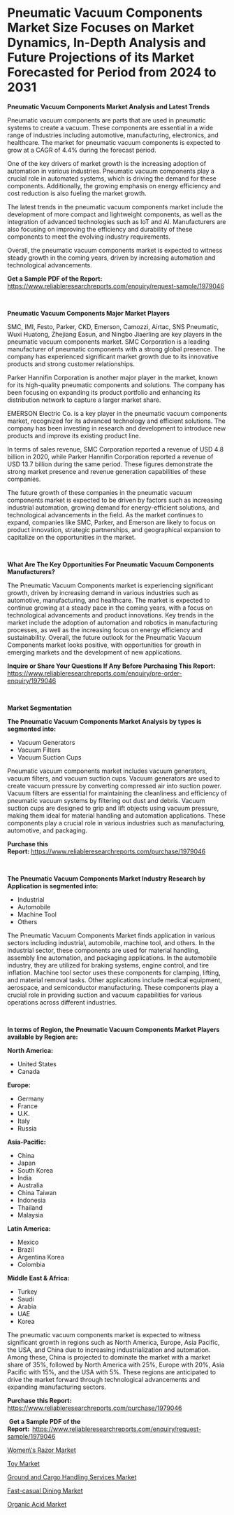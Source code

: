 <p><h1>Pneumatic Vacuum Components Market Size Focuses on Market Dynamics, In-Depth Analysis and Future Projections of its Market Forecasted for Period from 2024 to 2031</h1></p><p><strong>Pneumatic Vacuum Components Market Analysis and Latest Trends</strong></p>
<p><p>Pneumatic vacuum components are parts that are used in pneumatic systems to create a vacuum. These components are essential in a wide range of industries including automotive, manufacturing, electronics, and healthcare. The market for pneumatic vacuum components is expected to grow at a CAGR of 4.4% during the forecast period.</p><p>One of the key drivers of market growth is the increasing adoption of automation in various industries. Pneumatic vacuum components play a crucial role in automated systems, which is driving the demand for these components. Additionally, the growing emphasis on energy efficiency and cost reduction is also fueling the market growth.</p><p>The latest trends in the pneumatic vacuum components market include the development of more compact and lightweight components, as well as the integration of advanced technologies such as IoT and AI. Manufacturers are also focusing on improving the efficiency and durability of these components to meet the evolving industry requirements.</p><p>Overall, the pneumatic vacuum components market is expected to witness steady growth in the coming years, driven by increasing automation and technological advancements.</p></p>
<p><strong>Get a Sample PDF of the Report:&nbsp;</strong> <a href="https://www.reliableresearchreports.com/enquiry/request-sample/1979046">https://www.reliableresearchreports.com/enquiry/request-sample/1979046</a></p>
<p>&nbsp;</p>
<p><strong>Pneumatic Vacuum Components Major Market Players</strong></p>
<p><p>SMC, IMI, Festo, Parker, CKD, Emerson, Camozzi, Airtac, SNS Pneumatic, Wuxi Huatong, Zhejiang Easun, and Ningbo Jiaerling are key players in the pneumatic vacuum components market. SMC Corporation is a leading manufacturer of pneumatic components with a strong global presence. The company has experienced significant market growth due to its innovative products and strong customer relationships.</p><p>Parker Hannifin Corporation is another major player in the market, known for its high-quality pneumatic components and solutions. The company has been focusing on expanding its product portfolio and enhancing its distribution network to capture a larger market share.</p><p>EMERSON Electric Co. is a key player in the pneumatic vacuum components market, recognized for its advanced technology and efficient solutions. The company has been investing in research and development to introduce new products and improve its existing product line.</p><p>In terms of sales revenue, SMC Corporation reported a revenue of USD 4.8 billion in 2020, while Parker Hannifin Corporation reported a revenue of USD 13.7 billion during the same period. These figures demonstrate the strong market presence and revenue generation capabilities of these companies.</p><p>The future growth of these companies in the pneumatic vacuum components market is expected to be driven by factors such as increasing industrial automation, growing demand for energy-efficient solutions, and technological advancements in the field. As the market continues to expand, companies like SMC, Parker, and Emerson are likely to focus on product innovation, strategic partnerships, and geographical expansion to capitalize on the opportunities in the market.</p></p>
<p>&nbsp;</p>
<p><strong>What Are The Key Opportunities For Pneumatic Vacuum Components Manufacturers?</strong></p>
<p><p>The Pneumatic Vacuum Components market is experiencing significant growth, driven by increasing demand in various industries such as automotive, manufacturing, and healthcare. The market is expected to continue growing at a steady pace in the coming years, with a focus on technological advancements and product innovations. Key trends in the market include the adoption of automation and robotics in manufacturing processes, as well as the increasing focus on energy efficiency and sustainability. Overall, the future outlook for the Pneumatic Vacuum Components market looks positive, with opportunities for growth in emerging markets and the development of new applications.</p></p>
<p><strong>Inquire or Share Your Questions If Any Before Purchasing This Report:</strong> <a href="https://www.reliableresearchreports.com/enquiry/pre-order-enquiry/1979046">https://www.reliableresearchreports.com/enquiry/pre-order-enquiry/1979046</a></p>
<p>&nbsp;</p>
<p><strong>Market Segmentation</strong></p>
<p><strong>The Pneumatic Vacuum Components Market Analysis by types is segmented into:</strong></p>
<p><ul><li>Vacuum Generators</li><li>Vacuum Filters</li><li>Vacuum Suction Cups</li></ul></p>
<p><p>Pneumatic vacuum components market includes vacuum generators, vacuum filters, and vacuum suction cups. Vacuum generators are used to create vacuum pressure by converting compressed air into suction power. Vacuum filters are essential for maintaining the cleanliness and efficiency of pneumatic vacuum systems by filtering out dust and debris. Vacuum suction cups are designed to grip and lift objects using vacuum pressure, making them ideal for material handling and automation applications. These components play a crucial role in various industries such as manufacturing, automotive, and packaging.</p></p>
<p><strong>Purchase this Report:&nbsp;</strong><a href="https://www.reliableresearchreports.com/purchase/1979046">https://www.reliableresearchreports.com/purchase/1979046</a></p>
<p>&nbsp;</p>
<p><strong>The Pneumatic Vacuum Components Market Industry Research by Application is segmented into:</strong></p>
<p><ul><li>Industrial</li><li>Automobile</li><li>Machine Tool</li><li>Others</li></ul></p>
<p><p>The Pneumatic Vacuum Components Market finds application in various sectors including industrial, automobile, machine tool, and others. In the industrial sector, these components are used for material handling, assembly line automation, and packaging applications. In the automobile industry, they are utilized for braking systems, engine control, and tire inflation. Machine tool sector uses these components for clamping, lifting, and material removal tasks. Other applications include medical equipment, aerospace, and semiconductor manufacturing. These components play a crucial role in providing suction and vacuum capabilities for various operations across different industries.</p></p>
<p>&nbsp;</p>
<p><strong>In terms of Region, the Pneumatic Vacuum Components Market Players available by Region are:</strong></p>
<p>
    <p> <strong> North America: </strong>
        <ul>
            <li>United States</li>
            <li>Canada</li>
        </ul>
        </p> 
    <p> <strong> Europe: </strong>
        <ul>
            <li>Germany</li>
            <li>France</li>
            <li>U.K.</li>
            <li>Italy</li>
            <li>Russia</li>
        </ul>
        </p> 
    <p> <strong> Asia-Pacific: </strong>
        <ul>
            <li>China</li>
            <li>Japan</li>
            <li>South Korea</li>
            <li>India</li>
            <li>Australia</li>
            <li>China Taiwan</li>
            <li>Indonesia</li>
            <li>Thailand</li>
            <li>Malaysia</li>
        </ul>
        </p> 
    <p> <strong> Latin America: </strong>
        <ul>
            <li>Mexico</li>
            <li>Brazil</li>
            <li>Argentina Korea</li>
            <li>Colombia</li>
        </ul>
        </p> 
    <p> <strong> Middle East & Africa: </strong>
        <ul>
            <li>Turkey</li>
            <li>Saudi</li>
            <li>Arabia</li>
            <li>UAE</li>
            <li>Korea</li>
        </ul>
    </p>
    </p>
<p><p>The pneumatic vacuum components market is expected to witness significant growth in regions such as North America, Europe, Asia Pacific, the USA, and China due to increasing industrialization and automation. Among these, China is projected to dominate the market with a market share of 35%, followed by North America with 25%, Europe with 20%, Asia Pacific with 15%, and the USA with 5%. These regions are anticipated to drive the market forward through technological advancements and expanding manufacturing sectors.</p></p>
<p><strong>Purchase this Report: </strong><a href="https://www.reliableresearchreports.com/purchase/1979046">https://www.reliableresearchreports.com/purchase/1979046</a></p>
<p>&nbsp;<strong>Get a Sample PDF of the Report:&nbsp;&nbsp;</strong><a href="https://www.reliableresearchreports.com/enquiry/request-sample/1979046">https://www.reliableresearchreports.com/enquiry/request-sample/1979046</a></p>
<p><strong></strong></p>
<p><p><a href="https://military-diascia-e68.notion.site/Women-s-Razor-Market-Size-Growth-Outlook-from-2024-to-2031-projecting-at-Market-s-Trends-Analysis-59f02ad9e3fd4c6f91d463f3386c03c7">Women\'s Razor Market</a></p><p><a href="https://view.publitas.com/reportprime-1/toy-market-size-reflecting-a-forecast-till-2031-market-by-type-by-application-and-by-geography/">Toy Market</a></p><p><a href="https://meowing-canidae-761.notion.site/Ground-and-Cargo-Handling-Services-Market-Insights-Market-Players-and-Forecast-Till-2031-9e0e6f76e7aa4d7199e72fd7ae6fc914">Ground and Cargo Handling Services Market</a></p><p><a href="https://sudsy-motorcycle-bbc.notion.site/Fast-casual-Dining-Market-Research-Report-Provides-Critical-Insights-that-can-help-Shape-Business-De-bc44a01df9144b37b3db8e3d2b59cae4">Fast-casual Dining Market</a></p><p><a href="https://view.publitas.com/reportprime-1/organic-acid-market-research-report-provides-thorough-industry-overview-which-offers-an-in-depth-analysis-of-product-trends-and-new-market-divisions/">Organic Acid Market</a></p></p>